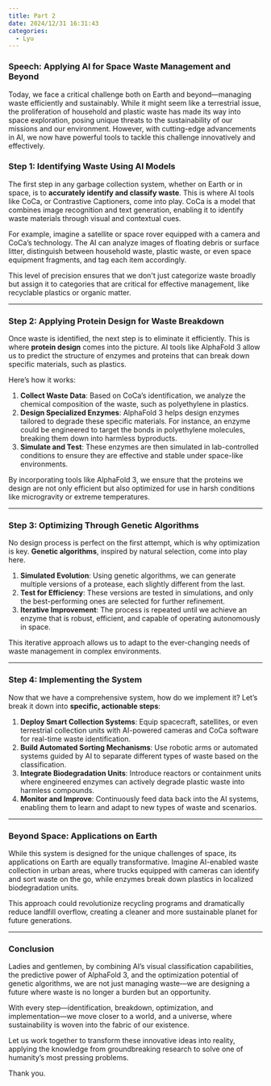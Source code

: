 ```yaml
---
title: Part 2
date: 2024/12/31 16:31:43
categories:
  - Lyu
---
```

### Speech: Applying AI for Space Waste Management and Beyond

Today, we face a critical challenge both on Earth and beyond—managing waste efficiently and sustainably. While it might seem like a terrestrial issue, the proliferation of household and plastic waste has made its way into space exploration, posing unique threats to the sustainability of our missions and our environment. However, with cutting-edge advancements in AI, we now have powerful tools to tackle this challenge innovatively and effectively.

### Step 1: Identifying Waste Using AI Models

The first step in any garbage collection system, whether on Earth or in space, is to **accurately identify and classify waste**. This is where AI tools like CoCa, or Contrastive Captioners, come into play. CoCa is a model that combines image recognition and text generation, enabling it to identify waste materials through visual and contextual cues.

For example, imagine a satellite or space rover equipped with a camera and CoCa’s technology. The AI can analyze images of floating debris or surface litter, distinguish between household waste, plastic waste, or even space equipment fragments, and tag each item accordingly.

This level of precision ensures that we don't just categorize waste broadly but assign it to categories that are critical for effective management, like recyclable plastics or organic matter.

------

### Step 2: Applying Protein Design for Waste Breakdown

Once waste is identified, the next step is to eliminate it efficiently. This is where **protein design** comes into the picture. AI tools like AlphaFold 3 allow us to predict the structure of enzymes and proteins that can break down specific materials, such as plastics.

Here’s how it works:

1. **Collect Waste Data**: Based on CoCa’s identification, we analyze the chemical composition of the waste, such as polyethylene in plastics.
2. **Design Specialized Enzymes**: AlphaFold 3 helps design enzymes tailored to degrade these specific materials. For instance, an enzyme could be engineered to target the bonds in polyethylene molecules, breaking them down into harmless byproducts.
3. **Simulate and Test**: These enzymes are then simulated in lab-controlled conditions to ensure they are effective and stable under space-like environments.

By incorporating tools like AlphaFold 3, we ensure that the proteins we design are not only efficient but also optimized for use in harsh conditions like microgravity or extreme temperatures.

------

### Step 3: Optimizing Through Genetic Algorithms

No design process is perfect on the first attempt, which is why optimization is key. **Genetic algorithms**, inspired by natural selection, come into play here.

1. **Simulated Evolution**: Using genetic algorithms, we can generate multiple versions of a protease, each slightly different from the last.
2. **Test for Efficiency**: These versions are tested in simulations, and only the best-performing ones are selected for further refinement.
3. **Iterative Improvement**: The process is repeated until we achieve an enzyme that is robust, efficient, and capable of operating autonomously in space.

This iterative approach allows us to adapt to the ever-changing needs of waste management in complex environments.

------

### Step 4: Implementing the System

Now that we have a comprehensive system, how do we implement it? Let’s break it down into **specific, actionable steps**:

1. **Deploy Smart Collection Systems**: Equip spacecraft, satellites, or even terrestrial collection units with AI-powered cameras and CoCa software for real-time waste identification.
2. **Build Automated Sorting Mechanisms**: Use robotic arms or automated systems guided by AI to separate different types of waste based on the classification.
3. **Integrate Biodegradation Units**: Introduce reactors or containment units where engineered enzymes can actively degrade plastic waste into harmless compounds.
4. **Monitor and Improve**: Continuously feed data back into the AI systems, enabling them to learn and adapt to new types of waste and scenarios.

------

### Beyond Space: Applications on Earth

While this system is designed for the unique challenges of space, its applications on Earth are equally transformative. Imagine AI-enabled waste collection in urban areas, where trucks equipped with cameras can identify and sort waste on the go, while enzymes break down plastics in localized biodegradation units.

This approach could revolutionize recycling programs and dramatically reduce landfill overflow, creating a cleaner and more sustainable planet for future generations.

------

### Conclusion

Ladies and gentlemen, by combining AI’s visual classification capabilities, the predictive power of AlphaFold 3, and the optimization potential of genetic algorithms, we are not just managing waste—we are designing a future where waste is no longer a burden but an opportunity.

With every step—identification, breakdown, optimization, and implementation—we move closer to a world, and a universe, where sustainability is woven into the fabric of our existence.

Let us work together to transform these innovative ideas into reality, applying the knowledge from groundbreaking research to solve one of humanity’s most pressing problems.

Thank you.